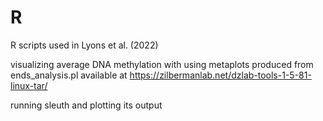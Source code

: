 # R
R scripts used in Lyons et al. (2022)

visualizing average DNA methylation with using metaplots produced from ends_analysis.pl
available at https://zilbermanlab.net/dzlab-tools-1-5-81-linux-tar/


running sleuth and plotting its output


